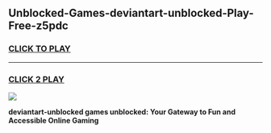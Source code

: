 
## Unblocked-Games-deviantart-unblocked-Play-Free-z5pdc
<h3>
<a href="https://premium76.site?title=deviantart-unblocked&ref=21A">CLICK TO PLAY</a></h3>
<hr>

<h3>
<a href="https://premium76.site?title=deviantart-unblocked&ref=21A">CLICK 2 PLAY</a>
  
</h3>

<a href="https://premium76.site?title=deviantart-unblocked&ref=21A"><img src="https://clearcache.store/games.png"></a>


**deviantart-unblocked games unblocked: Your Gateway to Fun and Accessible Online Gaming**
